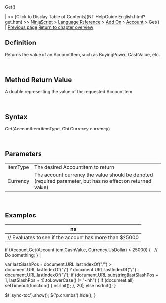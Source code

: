 ﻿










 


Get()







| &lt;&lt; [Click to Display Table of Contents](NT HelpGuide English.html?get.htm) &gt;&gt;
 [NinjaScript](ninjascript.htm) &gt; [Language Reference](language_reference_wip.htm) &gt; [Add On](add_on.htm) &gt; [Account](account_class.htm) &gt;
Get() | [Previous page](flatten.htm)
[Return to chapter overview](account_class.htm)










Definition
----------


Returns the value of an AccountItem, such as BuyingPower, CashValue, etc.  

 


Method Return Value
-------------------


A double representing the value of the requested AccountItem


 


Syntax
------


Get(AccountItem itemType, Cbi.Currency currency)


 


Parameters
----------




|  |  |
| --- | --- |
| itemType | The desired AccountItem to return |
| Currency | The account currency the value should be denoted (required parameter, but has no effect on returned value) |



 



Examples
--------




| ns |
| --- |
| // Evaluates to see if the account has more than $25000
if (Account.Get(AccountItem.CashValue, Currency.UsDollar) &gt; 25000)
{
   // Do something;
} |






 
 var lastSlashPos = document.URL.lastIndexOf("/") &gt; document.URL.lastIndexOf("\\") ? document.URL.lastIndexOf("/") : document.URL.lastIndexOf("\\");
 if (document.URL.substring(lastSlashPos + 1, lastSlashPos + 4).toLowerCase() != "~hh") {
 if (document.all) setTimeout(function() {
 nsrInit();
 }, 20);
 else nsrInit();
 }
 
 
 $('.sync-toc').show();
 $('p.crumbs').hide();
 }
 
 
 



